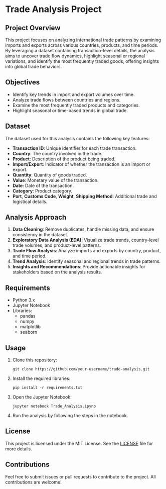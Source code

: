 # Trade Analysis Project

## Project Overview
This project focuses on analyzing international trade patterns by examining imports and exports across various countries, products, and time periods. By leveraging a dataset containing transaction-level details, the analysis aims to uncover trade flow dynamics, highlight seasonal or regional variations, and identify the most frequently traded goods, offering insights into global trade behaviors.

## Objectives
- Identify key trends in import and export volumes over time.
- Analyze trade flows between countries and regions.
- Examine the most frequently traded products and categories.
- Highlight seasonal or time-based trends in global trade.

## Dataset
The dataset used for this analysis contains the following key features:
- **Transaction ID**: Unique identifier for each trade transaction.
- **Country**: The country involved in the trade.
- **Product**: Description of the product being traded.
- **Import/Export**: Indicator of whether the transaction is an import or export.
- **Quantity**: Quantity of goods traded.
- **Value**: Monetary value of the transaction.
- **Date**: Date of the transaction.
- **Category**: Product category.
- **Port**, **Customs Code**, **Weight**, **Shipping Method**: Additional trade and logistical details.

## Analysis Approach
1. **Data Cleaning**: Remove duplicates, handle missing data, and ensure consistency in the dataset.
2. **Exploratory Data Analysis (EDA)**: Visualize trade trends, country-level trade volumes, and product-level patterns.
3. **Trade Flow Analysis**: Analyze imports and exports by country, product, and time period.
4. **Trend Analysis**: Identify seasonal and regional trends in trade patterns.
5. **Insights and Recommendations**: Provide actionable insights for stakeholders based on the analysis results.

## Requirements
- Python 3.x
- Jupyter Notebook
- Libraries: 
  - pandas
  - numpy
  - matplotlib
  - seaborn

## Usage
1. Clone this repository:
   ```
   git clone https://github.com/your-username/trade-analysis.git
   ```
2. Install the required libraries:
   ```
   pip install -r requirements.txt
   ```
3. Open the Jupyter Notebook:
   ```
   jupyter notebook Trade_Analysis.ipynb
   ```
4. Run the analysis by following the steps in the notebook.

## License
This project is licensed under the MIT License. See the [LICENSE](LICENSE) file for more details.

## Contributions
Feel free to submit issues or pull requests to contribute to the project. All contributions are welcome!
